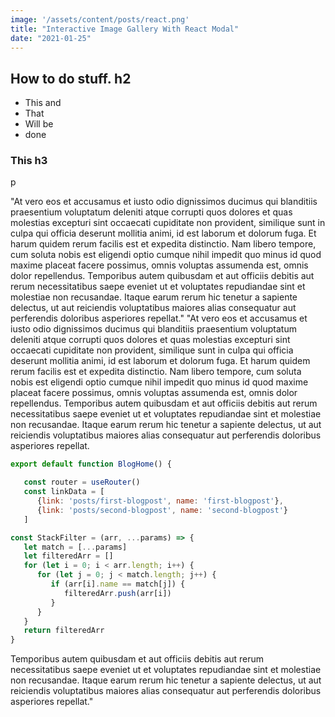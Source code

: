 ```yaml
---
image: '/assets/content/posts/react.png'
title: "Interactive Image Gallery With React Modal"
date: "2021-01-25"
---
```




## How to do stuff. h2

- This and
- That
- Will be
- done

### This h3

p  

"At vero eos et accusamus et iusto odio dignissimos ducimus qui blanditiis praesentium voluptatum deleniti atque corrupti quos dolores et quas molestias excepturi sint occaecati cupiditate non provident, similique sunt in culpa qui officia deserunt mollitia animi, id est laborum et dolorum fuga. Et harum quidem rerum facilis est et expedita distinctio. Nam libero tempore, cum soluta nobis est eligendi optio cumque nihil impedit quo minus id quod maxime placeat facere possimus, omnis voluptas assumenda est, omnis dolor repellendus. Temporibus autem quibusdam et aut officiis debitis aut rerum necessitatibus saepe eveniet ut et voluptates repudiandae sint et molestiae non recusandae. Itaque earum rerum hic tenetur a sapiente delectus, ut aut reiciendis voluptatibus maiores alias consequatur aut perferendis doloribus asperiores repellat." "At vero eos et accusamus et iusto odio dignissimos ducimus qui blanditiis praesentium voluptatum deleniti atque corrupti quos dolores et quas molestias excepturi sint occaecati cupiditate non provident, similique sunt in culpa qui officia deserunt mollitia animi, id est laborum et dolorum fuga. Et harum quidem rerum facilis est et expedita distinctio. Nam libero tempore, cum soluta nobis est eligendi optio cumque nihil impedit quo minus id quod maxime placeat facere possimus, omnis voluptas assumenda est, omnis dolor repellendus. Temporibus autem quibusdam et aut officiis debitis aut rerum necessitatibus saepe eveniet ut et voluptates repudiandae sint et molestiae non recusandae. Itaque earum rerum hic tenetur a sapiente delectus, ut aut reiciendis voluptatibus maiores alias consequatur aut perferendis doloribus asperiores repellat.

<!-- <script src="https://gist.github.com/agan-k/ff3dd66c043385b4cb06d55cb26030a7.js">

</script> -->

```jsx
export default function BlogHome() {

   const router = useRouter()
   const linkData = [
      {link: 'posts/first-blogpost', name: 'first-blogpost'},
      {link: 'posts/second-blogpost', name: 'second-blogpost'}
   ]
   ```
   ```javascript
   const StackFilter = (arr, ...params) => {
      let match = [...params]
      let filteredArr = []
      for (let i = 0; i < arr.length; i++) {
         for (let j = 0; j < match.length; j++) {
            if (arr[i].name == match[j]) {
               filteredArr.push(arr[i])
            }
         }
      }
      return filteredArr
   }

   ```



Temporibus autem quibusdam et aut officiis debitis aut rerum necessitatibus saepe eveniet ut et voluptates repudiandae sint et molestiae non recusandae. Itaque earum rerum hic tenetur a sapiente delectus, ut aut reiciendis voluptatibus maiores alias consequatur aut perferendis doloribus asperiores repellat."
